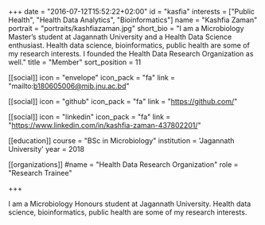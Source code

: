 +++
date = "2016-07-12T15:52:22+02:00"
id = "kasfia"
interests = ["Public Health", "Health Data Analytics",  "Bioinformatics"]
name = "Kashfia Zaman"
portrait = "portraits/kashfiazaman.jpg"
short_bio = "I am a Microbiology Master’s student at Jagannath University and a Health Data Science enthusiast. Health data science, bioinformatics, public health are some of my research interests. I founded the Health Data Research Organization as well."
title = "Member"
sort_position = 11

[[social]]
    icon = "envelope"
    icon_pack = "fa"
    link = "mailto:b180605006@mib.jnu.ac.bd"

[[social]]
    icon = "github"
    icon_pack = "fa"
    link = "https://github.com/"

[[social]]
    icon = "linkedin"
    icon_pack = "fa"
    link = "https://www.linkedin.com/in/kashfia-zaman-437802201/"

[[education]]
    course = "BSc in Microbiology"
    institution = 'Jagannath University'
    year = 2018


[[organizations]]
    #name = "Health Data Research Organization"
    role = "Research Trainee"

+++

I  am a Microbiology Honours student at Jagannath
University.  Health data
science, bioinformatics, public health are some of my research interests. 
